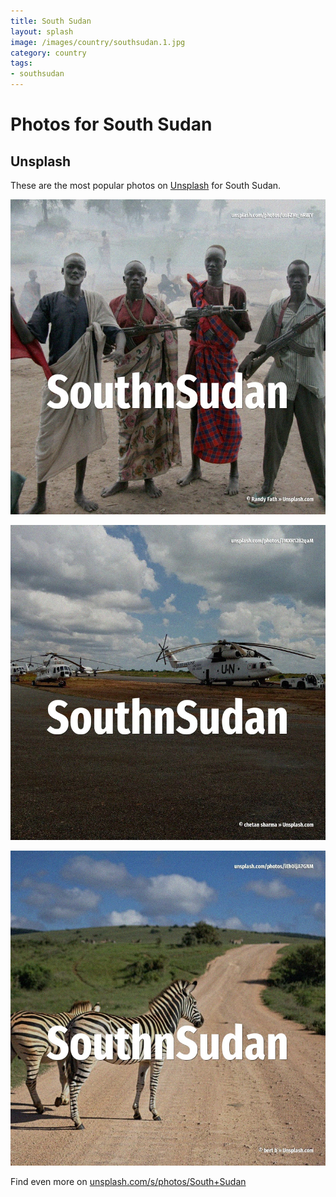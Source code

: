 ```yaml
---
title: South Sudan
layout: splash
image: /images/country/southsudan.1.jpg
category: country
tags:
- southsudan
---
```

# Photos for South Sudan

## Unsplash

These are the most popular photos on [Unsplash](https://unsplash.com) for South Sudan.

![South Sudan](/images/country/southsudan.1.jpg)

![South Sudan](/images/country/southsudan.2.jpg)

![South Sudan](/images/country/southsudan.3.jpg)

Find even more on [unsplash.com/s/photos/South+Sudan](https://unsplash.com/s/photos/South+Sudan)